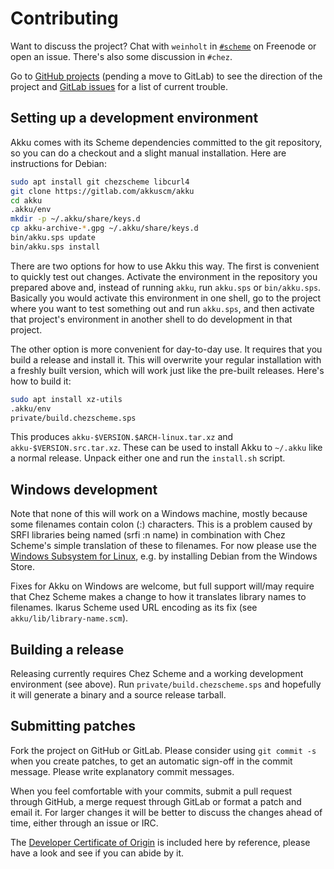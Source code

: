 # Contributing

Want to discuss the project? Chat with `weinholt`
in [`#scheme`](irc://irc.freenode.org/#scheme) on Freenode or open an
issue. There's also some discussion in `#chez`.

Go to [GitHub projects][projects] (pending a move to GitLab) to see
the direction of the project and [GitLab issues][issues] for a list of
current trouble.

 [projects]: https://github.com/weinholt/akku/projects
 [issues]: https://gitlab.com/akkuscm/akku/issues

## Setting up a development environment

Akku comes with its Scheme dependencies committed to the git
repository, so you can do a checkout and a slight manual installation.
Here are instructions for Debian:

```sh
sudo apt install git chezscheme libcurl4
git clone https://gitlab.com/akkuscm/akku
cd akku
.akku/env
mkdir -p ~/.akku/share/keys.d
cp akku-archive-*.gpg ~/.akku/share/keys.d
bin/akku.sps update
bin/akku.sps install
```

There are two options for how to use Akku this way. The first is
convenient to quickly test out changes. Activate the environment in
the repository you prepared above and, instead of running `akku`, run
`akku.sps` or `bin/akku.sps`. Basically you would activate this
environment in one shell, go to the project where you want to test
something out and run `akku.sps`, and then activate that project's
environment in another shell to do development in that project.

The other option is more convenient for day-to-day use. It requires
that you build a release and install it. This will overwrite your
regular installation with a freshly built version, which will work
just like the pre-built releases. Here's how to build it:

```sh
sudo apt install xz-utils
.akku/env
private/build.chezscheme.sps
```

This produces `akku-$VERSION.$ARCH-linux.tar.xz` and
`akku-$VERSION.src.tar.xz`. These can be used to install Akku to
`~/.akku` like a normal release. Unpack either one and run the
`install.sh` script.

## Windows development

Note that none of this will work on a Windows machine, mostly because
some filenames contain colon (:) characters. This is a problem caused
by SRFI libraries being named (srfi :n name) in combination with Chez
Scheme's simple translation of these to filenames. For now please use
the [Windows Subsystem for Linux][wsl], e.g. by installing Debian from
the Windows Store.

 [wsl]: https://docs.microsoft.com/en-us/windows/wsl/install-win10

Fixes for Akku on Windows are welcome, but full support will/may
require that Chez Scheme makes a change to how it translates library
names to filenames. Ikarus Scheme used URL encoding as its fix (see
`akku/lib/library-name.scm`).

## Building a release

Releasing currently requires Chez Scheme and a working development
environment (see above). Run `private/build.chezscheme.sps` and
hopefully it will generate a binary and a source release tarball.

## Submitting patches

Fork the project on GitHub or GitLab. Please consider using `git
commit -s` when you create patches, to get an automatic sign-off in
the commit message. Please write explanatory commit messages.

When you feel comfortable with your commits, submit a pull request
through GitHub, a merge request through GitLab or format a patch and
email it. For larger changes it will be better to discuss the changes
ahead of time, either through an issue or IRC.

The
[Developer Certificate of Origin](https://developercertificate.org/)
is included here by reference, please have a look and see if you can
abide by it.
